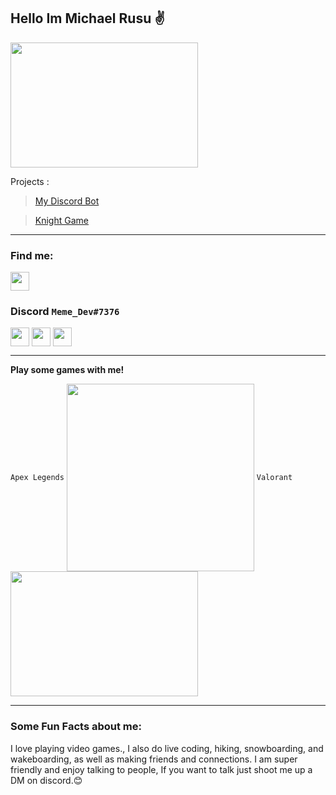 ## Hello Im Michael Rusu ✌


<img align="center" width="300" height="200" src="https://c.tenor.com/NOYF3f82b_gAAAAC/programmer.gif"></a>

Projects :

> <a href="https://discord.com/api/oauth2/authorize?client_id=899306419814285403&permissions=536804322422&scope=bot" target="blank"><p>My Discord Bot</p></a>

> <a href="https://github.com/Michael-Rusu/Knight-The-Game/tree/main/Knight%20Game" target="blank"><p>Knight Game</p></a>

----------------------
### Find me:

<p align="left">
<a href="https://twitter.com/Tech_guyMike" target="blank"><img align="center" src="https://github.com/mishmanners/MishManners/blob/master/socials/twitter%20(2).png" alt="" height="30" /></a>
</p>

### Discord ```Meme_Dev#7376```

<a href="https://discord.gg/AxQJEwpGCW" target="blank"><img align="center" src="https://github.com/mishmanners/MishManners/blob/master/Game%20Icons/discord.png" height="30" /></a>
<a href="https://discord.gg/AxQJEwpGCW" target="blank"><img align="center" src="C:\\Users\\Michael\\Downloads\\GitHub profile\\MishManners\\Game Icons\\discord.png" height="30" /></a> 
<a href="https://steamcommunity.com/profiles/76561199113573778/" target="blank"><img align="center" src="https://github.com/mishmanners/MishManners/blob/master/Game%20Icons/Steam.png" height="30" /></a>

------------------------------------
**Play some games with me!**

```Apex Legends```
<img align="center" width="300" height="300" src="https://media1.giphy.com/media/gHPT8CGQDzOwYZe2V8/giphy.gif"></a>
```Valorant```
<img align="center" width="300" height="200" src="https://c.tenor.com/n4uCG_tsBp0AAAAd/valorant-viper.gif"></a>

--------------------

### Some Fun Facts about me:
I love playing video games., I also do live coding, hiking, snowboarding, and wakeboarding, as well as making friends and connections. I am super friendly and enjoy talking to people, If you want to talk just shoot me up a DM on discord.😊

